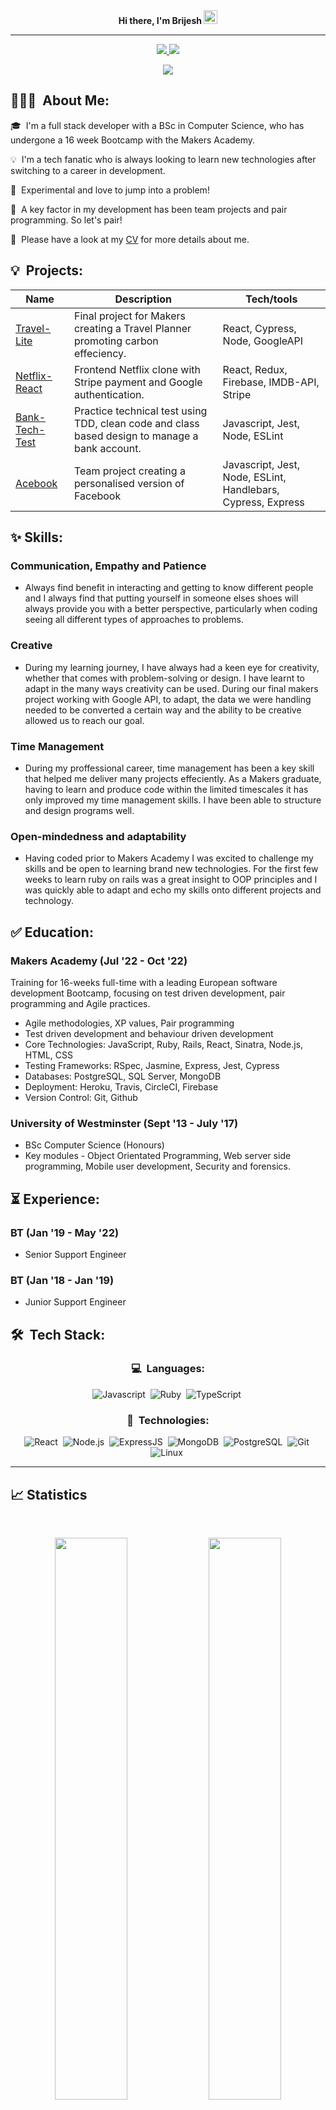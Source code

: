 <div align="center">
<b> Hi there, I'm Brijesh <img src="https://github.com/darshanr27/darshanr27/blob/master/Assets/Hi.gif" width="22px"></b>
</div>

---

<p align="center">
	<a href="https://www.linkedin.com/in/brijesh-pujara-9885166a/">
		<img src="https://img.shields.io/badge/LinkedIn-0077B5?style=for-the-badge&logo=linkedin&logoColor=white" />
	</a>
	<a href="mailto:pujara.brijesh1@gmail.com">
		<img src="https://img.shields.io/badge/Gmail-D14836?style=for-the-badge&logo=gmail&logoColor=white" />
	</a>
</p>

<p align="center">
	<img src="https://komarev.com/ghpvc/?username=brijeshpujara&color=blueviolet&style=flat-square&label=Profile+Views" />
</p>

## 👨🏻‍💻 &nbsp;About Me:

<p>🎓 &nbsp;I'm a full stack developer with a BSc in Computer Science, who has undergone a 16 week Bootcamp with the Makers Academy.</p>
<p>💡 &nbsp;I'm a tech fanatic who is always looking to learn new technologies after switching to a career in development. </p>
<p>💬 &nbsp;Experimental and love to jump into a problem!</p>
<p>🫶 &nbsp;A key factor in my development has been team projects and pair programming. So let's pair!</p>
<p>🧩 &nbsp;Please have a look at my <a href="https://drive.google.com/file/d/1jlji2TlIV_GtObnAeABt90jb1QAUozFO/view?usp=share_link">CV</a> for more details about me.</p>


## 💡 &nbsp;Projects:

| Name               | Description                        | Tech/tools                               |
| -------------------| ---------------------------------- | -----------------------------------------|
| [Travel-Lite](https://github.com/BrijeshPujara/Travel-lite)    | Final project for Makers creating a Travel Planner promoting carbon effeciency.           | React, Cypress, Node, GoogleAPI          |                               
| [Netflix-React](https://github.com/BrijeshPujara/Netflix-2.0-React)  | Frontend Netflix clone with Stripe payment and Google authentication.             | React, Redux, Firebase, IMDB-API, Stripe |
| [Bank-Tech-Test](https://github.com/BrijeshPujara/Bank-Tech-Test) | Practice technical test using TDD, clean code and class based design to manage a bank account.  | Javascript, Jest, Node, ESLint 
| [Acebook](https://github.com/BrijeshPujara/the-axylotls-acebook) | Team project creating a personalised version of Facebook  | Javascript, Jest, Node, ESLint, Handlebars, Cypress, Express


## ✨ **Skills:**

### Communication, Empathy and Patience
- Always find benefit in interacting and getting to know different people and I always find that putting yourself in someone elses shoes will always provide you with a better perspective, particularly when coding seeing all different types of approaches to problems.
### Creative
- During my learning journey, I have always had a keen eye for creativity, whether that comes with problem-solving or design. I have learnt to adapt in the many ways creativity can be used. During our final makers project working with Google API, to adapt, the data we were handling needed to be converted a certain way and the ability to be creative allowed us to reach our goal.
### Time Management
- During my proffessional career, time management has been a key skill that helped me deliver many projects effeciently. As a Makers graduate, having to learn and produce code within the limited timescales it has only improved my time management skills. I have been able to structure and design programs well.
### Open-mindedness and adaptability
- Having coded prior to Makers Academy I was excited to challenge my skills and be open to learning brand new technologies. For the first few weeks to  learn ruby on rails was a great insight to OOP principles and I was quickly able to adapt and echo my skills onto different projects and technology. 

## ✅ **Education:**

### Makers Academy (Jul '22 - Oct '22)
Training for 16-weeks full-time with a leading European software development Bootcamp, focusing
on test driven development, pair programming and Agile practices.
- Agile methodologies, XP values, Pair programming
- Test driven development and behaviour driven development
- Core Technologies: JavaScript, Ruby, Rails, React, Sinatra, Node.js, HTML, CSS
- Testing Frameworks: RSpec, Jasmine, Express, Jest, Cypress
- Databases: PostgreSQL, SQL Server, MongoDB
- Deployment: Heroku, Travis, CircleCI, Firebase
- Version Control: Git, Github

### University of Westminster (Sept '13 - July '17)
- BSc Computer Science (Honours)
- Key modules - Object Orientated Programming, Web server side programming, Mobile user development, Security and forensics.

## ⏳ **Experience:**
### BT (Jan '19 - May '22)
- Senior Support Engineer

### BT (Jan '18 - Jan '19)
- Junior Support Engineer
## 🛠 &nbsp;Tech Stack:

<div align="center">

### 💻 &nbsp;Languages:

![Javascript](https://img.shields.io/badge/-Javascript-05122A?style=flat&logo=javascript)&nbsp;
![Ruby](https://img.shields.io/badge/-Ruby-05122A?style=flat&logo=ruby)&nbsp;
![TypeScript](https://img.shields.io/badge/-TypeScript-05122A?style=flat&logo=typescript)&nbsp;
	



### 🚀 &nbsp;Technologies:

![React](https://img.shields.io/badge/-React-05122A?style=flat&logo=react)&nbsp;
![Node.js](https://img.shields.io/badge/-Node.js-05122A?style=flat&logo=node.js)&nbsp;
![ExpressJS](https://img.shields.io/badge/-ExpressJS-05122A?style=flat&logo=express)&nbsp;
![MongoDB](https://img.shields.io/badge/-MongoDB-05122A?style=flat&logo=mongodb)&nbsp;
![PostgreSQL](https://img.shields.io/badge/-PostgreSQL-05122A?style=flat&logo=postgresql)&nbsp;
![Git](https://img.shields.io/badge/-Git-05122A?style=flat&logo=git)&nbsp;
![Linux](https://img.shields.io/badge/-Linux-05122A?style=flat&logo=linux)&nbsp;
	
</div>

<hr />

## 📈 Statistics

<br/>
<p align="center">
  <img width="48%" src="https://github-readme-stats.vercel.app/api?username=brijeshpujara&count_private=true&theme=light&show_icons=true" " />
  <img width="48%" src="https://github-readme-streak-stats.herokuapp.com/?user=brijeshpujara&theme=light&show_icons=true" />
</p>



<hr />

